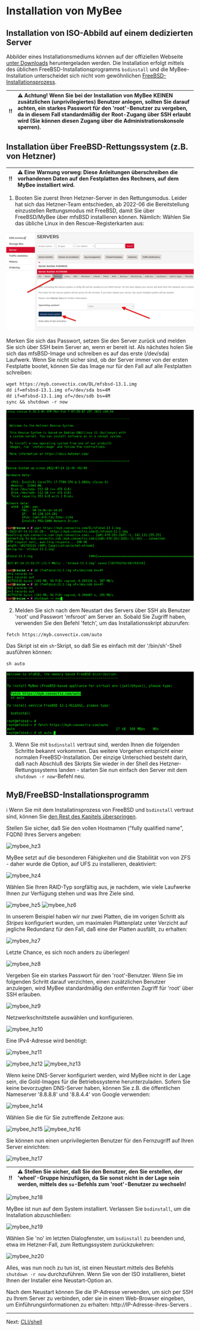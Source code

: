 # Installation von MyBee

## Installation von ISO-Abbild auf einem dedizierten Server

Abbilder eines Installationsmediums können auf der offiziellen Webseite [unter Downloads](https://myb.convectix.com/download/) heruntergeladen werden. Die Installation erfolgt mittels des üblichen FreeBSD-Installationsprogramms  `bsdinstall` und die MyBee-Installation unterscheidet sich nicht vom gewöhnlichen [FreeBSD-Installationsprozess](https://docs.freebsd.org/en/books/handbook/bsdinstall/#bsdinstall-start).

:bangbang: | :warning: Achtung! Wenn Sie bei der Installation von MyBee KEINEN zusätzlichen (unprivilegiertes) Benutzer anlegen, sollten Sie darauf achten, ein starkes Passwort für den 'root'-Benutzer zu vergeben, da in diesem Fall standardmäßig der Root-Zugang über SSH erlaubt wird (Sie können diesen Zugang über die Administrationskonsole sperren).
:---: | :---


## Installation über FreeBSD-Rettungssystem (z.B. von Hetzner)

:bangbang: | :warning: Eine Warnung vorweg: Diese Anleitungen überschreiben die vorhandenen Daten auf den Festplatten des Rechners, auf dem MyBee installiert wird.
:---: | :---

1) Booten Sie zuerst Ihren Hetzner-Server in den Rettungsmodus. Leider hat sich das Hetzner-Team entschieden, ab 2022-06 die Bereitstellung einzustellen
Rettungsmodus mit FreeBSD, damit Sie über FreeBSD/MyBee über mfsBSD installieren können. Nämlich: Wählen Sie das übliche Linux in den Rescue-Registerkarten aus:


![mybee_hz1.png](/images/mybee_hz1.png)

Merken Sie sich das Passwort, setzen Sie den Server zurück und melden Sie sich über SSH beim Server an, wenn er bereit ist. Als nächstes holen Sie sich das mfsBSD-Image und schreiben es auf das erste (/dev/sda) Laufwerk.
Wenn Sie nicht sicher sind, ob der Server immer von der ersten Festplatte bootet, können Sie das Image nur für den Fall auf alle Festplatten schreiben:

```
wget https://myb.convectix.com/DL/mfsbsd-13.1.img
dd if=mfsbsd-13.1.img of=/dev/sda bs=4M
dd if=mfsbsd-13.1.img of=/dev/sdb bs=4M
sync && shutdown -r now
```

![mybee_hz1a.png](/images/mybee_hz1a.png)

2) Melden Sie sich nach dem Neustart des Servers über SSH als Benutzer 'root' und Passwort 'mfsroot' am Server an. Sobald Sie Zugriff haben, verwenden Sie den Befehl 'fetch', um das Installationsskript abzurufen:

```
fetch https://myb.convectix.com/auto
```

Das Skript ist ein `sh`-Skript, so daß Sie es einfach mit der '/bin/sh'-Shell ausführen können:

```
sh auto
```

![mybee_hz2.png](/images/mybee_hz2.png)


3) Wenn Sie mit `bsdinstall` vertraut sind, werden Ihnen die folgenden Schritte bekannt vorkommen. Das weitere Vorgehen entspricht einer normalen FreeBSD-Installation. Der einzige Unterschied besteht darin, daß nach Abschluß des Skripts Sie wieder in der Shell des Hetzner-Rettungssystems landen - starten Sie nun einfach den Server mit dem `shutdown -r now`-Befehl neu.

## MyB/FreeBSD-Installationsprogramm

:information_source: Wenn Sie mit dem Installatinsprozess von FreeBSD und `bsdinstall` vertraut sind, können Sie [den Rest des Kapitels überspringen](shell.md).

Stellen Sie sicher, daß Sie den vollen Hostnamen ("fully qualified name", FQDN) Ihres Servers angeben:

![mybee_hz3](https://user-images.githubusercontent.com/926409/163675559-4ceb5b37-b5cf-4421-9632-aee829c4a855.png)

MyBee setzt auf die besonderen Fähigkeiten und die Stabilität von von ZFS - daher wurde die Option, auf UFS zu installieren, deaktiviert:

![mybee_hz4](https://user-images.githubusercontent.com/926409/163675561-135cc875-142e-4610-9c22-6506bb8325d9.png)

Wählen Sie Ihren RAID-Typ sorgfältig aus, je nachdem, wie viele Laufwerke Ihnen zur Verfügung stehen und was Ihre Ziele sind.

![mybee_hz5](https://user-images.githubusercontent.com/926409/163675562-29b2cffc-d658-4db5-8ccb-3599dd4980e8.png)
![mybee_hz6](https://user-images.githubusercontent.com/926409/163675563-eb5b3bb4-0dde-403f-a97a-9efbe30504ac.png)

In unserem Beispiel haben wir nur zwei Platten, die im vorigen Schritt als *Stripes* konfiguriert wurden, um maximalen Plattenplatz unter Verzicht auf jegliche Redundanz für den Fall, daß eine der Platten ausfällt, zu erhalten:

![mybee_hz7](https://user-images.githubusercontent.com/926409/163675564-2ebfd4d9-337a-4f54-8d6b-6fb1124e1890.png)

Letzte Chance, es sich noch anders zu überlegen!

![mybee_hz8](https://user-images.githubusercontent.com/926409/163675565-afd6a60c-9af2-43b2-8ebd-603f4a979975.png)

Vergeben Sie ein starkes Passwort für den 'root'-Benutzer. Wenn Sie im folgenden Schritt darauf verzichten, einen zusätzlichen Benutzer anzulegen, wird MyBee standardmäßig den entfernten Zugriff für 'root' über SSH erlauben.

![mybee_hz9](https://user-images.githubusercontent.com/926409/163675566-fc65fee4-782c-46a4-a097-8ee1e0d5e18a.png)

Netzwerkschnittstelle auswählen und konfigurieren.

![mybee_hz10](https://user-images.githubusercontent.com/926409/163675543-1ea23001-9a67-4fbc-a329-c48d13f5fead.png)

Eine IPv4-Adresse wird benötigt:

![mybee_hz11](https://user-images.githubusercontent.com/926409/163675545-5ad1f06e-c2c2-43d7-ab18-2b8ecc072981.png)


![mybee_hz12](https://user-images.githubusercontent.com/926409/163675546-fd344806-6ddf-437e-9e9f-300994c6754f.png)
![mybee_hz13](https://user-images.githubusercontent.com/926409/163675547-8b6256b3-2e15-4a4e-9036-6aae1ed9253e.png)

Wenn keine DNS-Server konfiguriert werden, wird MyBee nicht in der Lage sein, die Gold-Images für die Betriebssysteme herunterzuladen. Sofern Sie keine bevorzugten DNS-Server haben, können Sie z.B. die öffentlichen Nameserver '8.8.8.8' und '8.8.4.4' von Google verwenden:

![mybee_hz14](https://user-images.githubusercontent.com/926409/163675549-1417a25c-fff1-4189-b94c-743b97bc98fd.png)

Wählen Sie die für Sie zutreffende Zeitzone aus:

![mybee_hz15](https://user-images.githubusercontent.com/926409/163675550-22527c00-ded5-4d9f-af68-816197602e0e.png)
![mybee_hz16](https://user-images.githubusercontent.com/926409/163675551-b7446919-20d7-4c96-86a1-b332d8b81ef8.png)

Sie können nun einen unprivilegierten Benutzer für den Fernzugriff auf Ihren Server einrichten:

![mybee_hz17](https://user-images.githubusercontent.com/926409/163675552-0bb4dd4d-6104-45f5-be4d-4ecaff00c41b.png)

:bangbang: | :warning: Stellen Sie sicher, daß Sie den Benutzer, den Sie erstellen, der 'wheel'-Gruppe hinzufügen, da Sie sonst nicht in der Lage sein werden, mittels des `su`-Befehls zum 'root'-Benutzer zu wechseln!
:---: | :---

![mybee_hz18](https://user-images.githubusercontent.com/926409/163675553-98c8eee6-c966-489c-a9a3-5c30d4561478.png)

MyBee ist nun auf dem System installiert. Verlassen Sie `bsdinstall`, um die Installation abzuschließen:

![mybee_hz19](https://user-images.githubusercontent.com/926409/163675554-10af0f73-d95e-49d2-b041-0c61ef16c334.png)

Wählen Sie 'no' im letzten Dialogfenster, um `bsdinstall` zu beenden und, etwa im Hetzner-Fall, zum Rettungssystem zurückzukehren:

![mybee_hz20](https://user-images.githubusercontent.com/926409/163675558-72a96aca-b7cf-4c0a-97c7-23e719e09abd.png)

Alles, was nun noch zu tun ist, ist einen Neustart mittels des Befehls `shutdown -r now` durchzuführen. Wenn Sie von der ISO installieren, bietet Ihnen der Installer eine Neustart-Option an.

Nach dem Neustart können Sie die IP-Adresse verwenden, um sich per SSH zu Ihrem Server zu verbinden, oder sie in einem Web-Browser eingeben, um Einführungsinformationen zu erhalten: http://IP-Adresse-ihres-Servers .


---

Next: [CLI/shell](shell.md)
